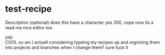 # test-recipe
Description (optional) does this have a character yes 350, nope now its a read me nice editor too

yep  
    COOL
so am I actuall considering typeing my recipes up and orgnizing them into projects and branches when I change them?
sure fuck it
